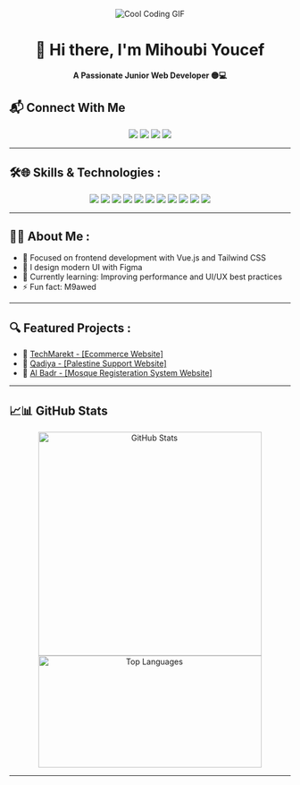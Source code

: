 <p align="center">
  <img src="https://user-images.githubusercontent.com/106918656/209438619-25091cdf-a126-4e95-a24c-5efdf8057606.gif" alt="Cool Coding GIF" style="max-width: 100%;" />
</p>


<h1 align="center">👋 Hi there, I'm Mihoubi Youcef</h1>

<p align="center">
  <strong>A Passionate Junior Web Developer 🟡💻</strong>
</p>

## 📬 Connect With Me

<p align="center">
  <a href="mailto:mihoubicontact@egmail.com"><img src="https://img.shields.io/badge/Email-D14836?style=for-the-badge&logo=gmail&logoColor=white" /></a>
  <a href="https://dz.linkedin.com/in/mihoubi-youcef-81952b360"><img src="https://img.shields.io/badge/-LinkedIn-blue?style=for-the-badge&logo=linkedin&logoColor=white" /></a>
  <a href="https://github.com/youcefmihoubi1"><img src="https://img.shields.io/badge/-GitHub-black?style=for-the-badge&logo=github&logoColor=white" /></a>
  <a href="https://instagram.com/ihatejoes"><img src="https://img.shields.io/badge/-Instagram-yellow?style=for-the-badge&logo=instagram&logoColor=white" /></a>
</p>

---

## 🛠️🌐 Skills & Technologies : 

<p align="center">
  
  <img src="https://img.shields.io/badge/-HTML5-E34F26?style=for-the-badge&logo=html5&logoColor=white" />
  <img src="https://img.shields.io/badge/-CSS3-1572B6?style=for-the-badge&logo=css3" />
  <img src="https://img.shields.io/badge/-JavaScript-F7DF1E?style=for-the-badge&logo=javascript&logoColor=black" />
  <img src="https://img.shields.io/badge/-PHP-777BB4?style=for-the-badge&logo=php&logoColor=white" />
  <img src="https://img.shields.io/badge/-MySQL-4479A1?style=for-the-badge&logo=mysql&logoColor=white" />
  <img src="https://img.shields.io/badge/-Vue.js-4FC08D?style=for-the-badge&logo=vue.js&logoColor=white" />
  <img src="https://img.shields.io/badge/-TailwindCSS-38B2AC?style=for-the-badge&logo=tailwind-css" />
  <img src="https://img.shields.io/badge/-Java-007396?style=for-the-badge&logo=java&logoColor=white" />
  <img src="https://img.shields.io/badge/-C++-00599C?style=for-the-badge&logo=c%2B%2B&logoColor=white" />
  <img src="https://img.shields.io/badge/-Linux-FCC624?style=for-the-badge&logo=linux&logoColor=black" />
  <img src="https://img.shields.io/badge/-Figma-F24E1E?style=for-the-badge&logo=figma&logoColor=white" />
  
</p>

---

## 🧑‍💻 About Me : 

- 🎯 Focused on frontend development with Vue.js and Tailwind CSS
- 🎨 I design modern UI with Figma
- 🧠 Currently learning: Improving performance and UI/UX best practices 
- ⚡ Fun fact: M9awed

---

## 🔍 Featured Projects : 

- 📌 <a href="https://github.com/Youcefmihoubi1/techmarket">TechMarekt - [Ecommerce Website] </a>
- 📌 <a href="https://github.com/Youcefmihoubi1/Qadiya">Qadiya - [Palestine Support Website] </a>
- 📌 <a href="https://github.com/Youcefmihoubi1/al-badr">Al Badr - [Mosque Registeration System Website] </a>
---

## 📈📊 GitHub Stats

<p align="center">
  <img src="https://github-readme-stats.vercel.app/api?username=youcefmihoubi1&show_icons=true&theme=tokyonight" alt="GitHub Stats" width="400" />
  <img src="https://github-readme-stats.vercel.app/api/top-langs/?username=youcefmihoubi1&layout=compact&theme=tokyonight" alt="Top Languages" width="400" height="200" />
</p>

---

